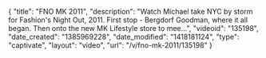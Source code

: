 {
    "title": "FNO MK 2011",
    "description": "Watch Michael take NYC by storm for Fashion's Night Out, 2011. First stop - Bergdorf Goodman, where it all began. Then onto the new MK Lifestyle store to mee...",
    "videoid": "135198",
    "date_created": "1385969228",
    "date_modified": "1418181124",
    "type": "captivate",
    "layout": "video",
    "url": "\/v\/fno-mk-2011\/135198"
}